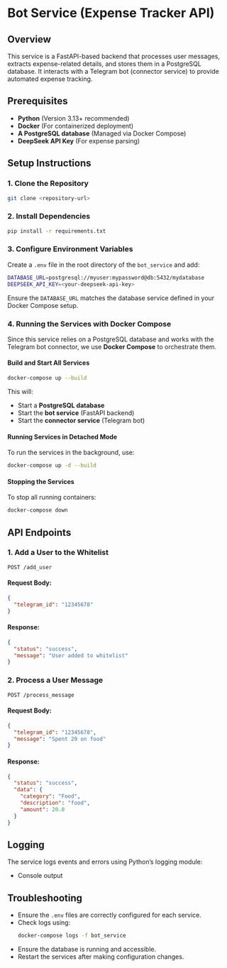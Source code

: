 # Bot Service (Expense Tracker API)

## Overview
This service is a FastAPI-based backend that processes user messages, extracts expense-related details, and stores them in a PostgreSQL database. It interacts with a Telegram bot (connector service) to provide automated expense tracking.

## Prerequisites
- **Python** (Version 3.13+ recommended)
- **Docker** (For containerized deployment)
- **A PostgreSQL database** (Managed via Docker Compose)
- **DeepSeek API Key** (For expense parsing)

## Setup Instructions

### 1. Clone the Repository
```sh
git clone <repository-url>
```

### 2. Install Dependencies
```sh
pip install -r requirements.txt
```

### 3. Configure Environment Variables
Create a `.env` file in the root directory of the `bot_service` and add:
```sh
DATABASE_URL=postgresql://myuser:mypassword@db:5432/mydatabase
DEEPSEEK_API_KEY=<your-deepseek-api-key>
```
Ensure the `DATABASE_URL` matches the database service defined in your Docker Compose setup.

### 4. Running the Services with Docker Compose
Since this service relies on a PostgreSQL database and works with the Telegram bot connector, we use **Docker Compose** to orchestrate them.

#### Build and Start All Services
```sh
docker-compose up --build
```
This will:
- Start a **PostgreSQL database**
- Start the **bot service** (FastAPI backend)
- Start the **connector service** (Telegram bot)

#### Running Services in Detached Mode
To run the services in the background, use:
```sh
docker-compose up -d --build
```

#### Stopping the Services
To stop all running containers:
```sh
docker-compose down
```

## API Endpoints

### 1. Add a User to the Whitelist
```http
POST /add_user
```
#### Request Body:
```json
{
  "telegram_id": "12345678"
}
```
#### Response:
```json
{
  "status": "success",
  "message": "User added to whitelist"
}
```

### 2. Process a User Message
```http
POST /process_message
```
#### Request Body:
```json
{
  "telegram_id": "12345678",
  "message": "Spent 20 on food"
}
```
#### Response:
```json
{
  "status": "success",
  "data": {
    "category": "Food",
    "description": "food",
    "amount": 20.0
  }
}
```

## Logging
The service logs events and errors using Python’s logging module:
- Console output

## Troubleshooting
- Ensure the `.env` files are correctly configured for each service.
- Check logs using:
  ```sh
  docker-compose logs -f bot_service
  ```
- Ensure the database is running and accessible.
- Restart the services after making configuration changes.

